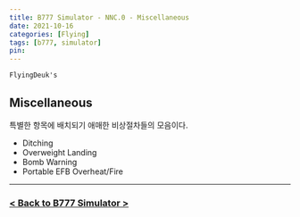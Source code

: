```yaml
---
title: B777 Simulator - NNC.0 - Miscellaneous
date: 2021-10-16
categories: [Flying]
tags: [b777, simulator]
pin:
---
```


`FlyingDeuk's`
>

## Miscellaneous
특별한 항목에 배치되기 애매한 비상절차들의 모음이다.
- Ditching
- Overweight Landing
- Bomb Warning
- Portable EFB Overheat/Fire


--------

### [< Back to B777 Simulator >](/posts/B777-sim/)

